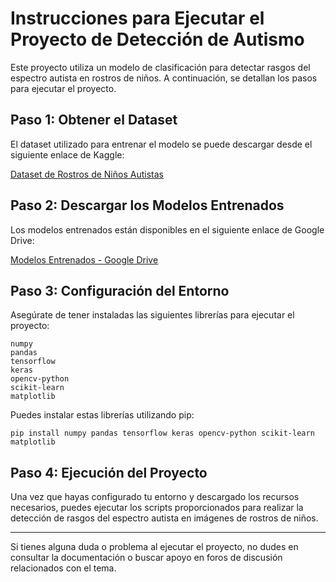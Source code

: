 
# Instrucciones para Ejecutar el Proyecto de Detección de Autismo

Este proyecto utiliza un modelo de clasificación para detectar rasgos del espectro autista en rostros de niños. A continuación, se detallan los pasos para ejecutar el proyecto.

## Paso 1: Obtener el Dataset

El dataset utilizado para entrenar el modelo se puede descargar desde el siguiente enlace de Kaggle:

[Dataset de Rostros de Niños Autistas](https://www.kaggle.com/datasets/imrankhan77/autistic-children-facial-data-set/data)

## Paso 2: Descargar los Modelos Entrenados

Los modelos entrenados están disponibles en el siguiente enlace de Google Drive:

[Modelos Entrenados - Google Drive](https://drive.google.com/drive/folders/1u3LHc5VnwumjUhPwsKFHV5-kH-RTG5Cg?usp=drive_link)

## Paso 3: Configuración del Entorno

Asegúrate de tener instaladas las siguientes librerías para ejecutar el proyecto:

```
numpy
pandas
tensorflow
keras
opencv-python
scikit-learn
matplotlib
```

Puedes instalar estas librerías utilizando pip:

```
pip install numpy pandas tensorflow keras opencv-python scikit-learn matplotlib
```

## Paso 4: Ejecución del Proyecto

Una vez que hayas configurado tu entorno y descargado los recursos necesarios, puedes ejecutar los scripts proporcionados para realizar la detección de rasgos del espectro autista en imágenes de rostros de niños.

---

Si tienes alguna duda o problema al ejecutar el proyecto, no dudes en consultar la documentación o buscar apoyo en foros de discusión relacionados con el tema.
